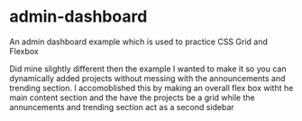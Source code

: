 # admin-dashboard
An admin dashboard example which is used to practice CSS Grid and Flexbox

Did mine slightly different then the example I wanted to make it so you can dynamically added projects without messing with the announcements and trending section. I accomoblished this by making an overall flex box witht he main content section and the have the projects be a grid while the annuncements and trending section act as a second sidebar
